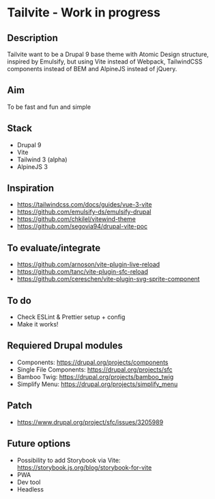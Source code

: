 # Tailvite - Work in progress

## Description
Tailvite want to be a Drupal 9 base theme with Atomic Design structure, inspired by Emulsify, but using Vite instead of Webpack, TailwindCSS components instead of BEM and AlpineJS instead of jQuery.

## Aim
To be fast and fun and simple

## Stack
- Drupal 9
- Vite
- Tailwind 3 (alpha)
- AlpineJS 3

## Inspiration
- https://tailwindcss.com/docs/guides/vue-3-vite
- https://github.com/emulsify-ds/emulsify-drupal
- https://github.com/chkilel/vitewind-theme
- https://github.com/segovia94/drupal-vite-poc

## To evaluate/integrate
- https://github.com/arnoson/vite-plugin-live-reload
- https://github.com/tanc/vite-plugin-sfc-reload
- https://github.com/cereschen/vite-plugin-svg-sprite-component

## To do
- Check ESLint & Prettier setup + config
- Make it works!

## Requiered Drupal modules
- Components: https://drupal.org/projects/components
- Single File Components: https://drupal.org/projects/sfc
- Bamboo Twig: https://drupal.org/projects/bamboo_twig
- Simplify Menu: https://drupal.org/projects/simplify_menu

## Patch
- https://www.drupal.org/project/sfc/issues/3205989

## Future options
- Possibility to add Storybook via Vite: https://storybook.js.org/blog/storybook-for-vite
- PWA
- Dev tool
- Headless
